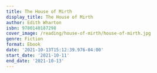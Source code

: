 ```yaml
---
title: The House of Mirth
display_title: The House of Mirth
author: Edith Wharton
isbn: 9780140187298
cover_image: /reading/house-of-mirth/house-of-mirth.jpg
genre: Fiction
format: Ebook
date: '2021-10-13T15:12:39.976-04:00'
start_date: '2021-10-11'
end_date: '2021-10-13'
---
```


